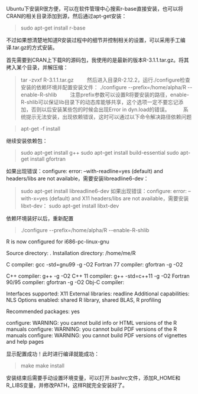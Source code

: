 Ubuntu下安装R很方便，可以在软件管理中心搜索r-base直接安装，也可以将CRAN的相关目录添加到源，然后通过apt-get安装：
>sudo apt-get install r-base

不过如果想清楚地知道R安装过程中的细节并控制相关的设置，可以采用手工编译.tar.gz的方式安装。

首先需要到CRAN上下载R的源码包，我使用的是最新的版本R-3.1.1.tar.gz。将其拷入某个目录，并解压缩：
>tar -zvxf R-3.1.1.tar.gz
　　
然后进入目录R-2.12.2，运行./configure检查安装的依赖环境并配置安装文件：
>./configure --prefix=/home/alpha/R --enable-R-shlib
　　
注意prefix参数可以设置R将要安装的路径，enable-R-shlib可以保证lib目录下的动态库能够共享，这个选项一定不要忘记添加，否则以后安装某些包的时候会出现Error in dyn.load的错误。
　　
系统提示无法安装，出现依赖错误，这时可以通过以下命令解决路径依赖问题

>apt-get -f install 

继续安装依赖包：
> sudo apt-get install g++
> sudo apt-get install build-essential
> sudo apt-get install gfortran

如果出现错误：configure: error: –with-readline=yes (default) and headers/libs are not available，需要安装libreadline6-dev：
> sudo apt-get install libreadline6-dev
如果出现错误：configure: error: –with-x=yes (default) and X11 headers/libs are not available，需要安装libxt-dev：
> sudo apt-get install libxt-dev

依赖环境装好以后，重新配置
>./configure --prefix=/home/alpha/R --enable-R-shlib

R is now configured for i686-pc-linux-gnu

  Source directory:          .
  Installation directory:    /home/me/R

  C compiler:                gcc -std=gnu99  -g -O2
  Fortran 77 compiler:       gfortran  -g -O2

  C++ compiler:              g++  -g -O2
  C++ 11 compiler:           g++  -std=c++11 -g -O2
  Fortran 90/95 compiler:    gfortran -g -O2
  Obj-C compiler:	      

  Interfaces supported:      X11
  External libraries:        readline
  Additional capabilities:   NLS
  Options enabled:           shared R library, shared BLAS, R profiling

  Recommended packages:      yes

configure: WARNING: you cannot build info or HTML versions of the R manuals
configure: WARNING: you cannot build PDF versions of the R manuals
configure: WARNING: you cannot build PDF versions of vignettes and help pages

显示配置成功！此时进行编译就能成功：

> make
> make install

安装结束后需要手动设置环境变量，可以打开.bashrc文件，添加R_HOME和R_LIBS变量，并修改PATH，这样R就完全安装好了。





　　
